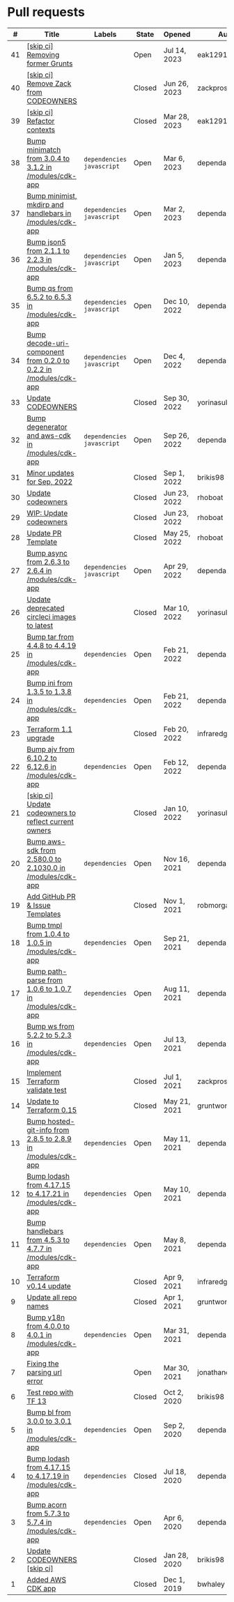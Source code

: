 # Pull requests

\# | Title | Labels | State | Opened | Author
---|-------|--------|--------|--------|-------
41 | [[skip ci] Removing former Grunts](https://github.com/terraform-modules-krish/infrastructure-as-code-testing-talk/blob/master/.github/PULL_REQUESTS/41.md) |  | Open | Jul 14, 2023 | eak12913
40 | [[skip ci] Remove Zack from CODEOWNERS](https://github.com/terraform-modules-krish/infrastructure-as-code-testing-talk/blob/master/.github/PULL_REQUESTS/40.md) |  | Closed | Jun 26, 2023 | zackproser
39 | [[skip ci] Refactor contexts](https://github.com/terraform-modules-krish/infrastructure-as-code-testing-talk/blob/master/.github/PULL_REQUESTS/39.md) |  | Closed | Mar 28, 2023 | eak12913
38 | [Bump minimatch from 3.0.4 to 3.1.2 in /modules/cdk-app](https://github.com/terraform-modules-krish/infrastructure-as-code-testing-talk/blob/master/.github/PULL_REQUESTS/38.md) |  `dependencies`  `javascript`  | Open | Mar 6, 2023 | dependabot[bot]
37 | [Bump minimist, mkdirp and handlebars in /modules/cdk-app](https://github.com/terraform-modules-krish/infrastructure-as-code-testing-talk/blob/master/.github/PULL_REQUESTS/37.md) |  `dependencies`  `javascript`  | Open | Mar 2, 2023 | dependabot[bot]
36 | [Bump json5 from 2.1.1 to 2.2.3 in /modules/cdk-app](https://github.com/terraform-modules-krish/infrastructure-as-code-testing-talk/blob/master/.github/PULL_REQUESTS/36.md) |  `dependencies`  `javascript`  | Open | Jan 5, 2023 | dependabot[bot]
35 | [Bump qs from 6.5.2 to 6.5.3 in /modules/cdk-app](https://github.com/terraform-modules-krish/infrastructure-as-code-testing-talk/blob/master/.github/PULL_REQUESTS/35.md) |  `dependencies`  `javascript`  | Open | Dec 10, 2022 | dependabot[bot]
34 | [Bump decode-uri-component from 0.2.0 to 0.2.2 in /modules/cdk-app](https://github.com/terraform-modules-krish/infrastructure-as-code-testing-talk/blob/master/.github/PULL_REQUESTS/34.md) |  `dependencies`  `javascript`  | Open | Dec 4, 2022 | dependabot[bot]
33 | [Update CODEOWNERS](https://github.com/terraform-modules-krish/infrastructure-as-code-testing-talk/blob/master/.github/PULL_REQUESTS/33.md) |  | Closed | Sep 30, 2022 | yorinasub17
32 | [Bump degenerator and aws-cdk in /modules/cdk-app](https://github.com/terraform-modules-krish/infrastructure-as-code-testing-talk/blob/master/.github/PULL_REQUESTS/32.md) |  `dependencies`  `javascript`  | Open | Sep 26, 2022 | dependabot[bot]
31 | [Minor updates for Sep, 2022](https://github.com/terraform-modules-krish/infrastructure-as-code-testing-talk/blob/master/.github/PULL_REQUESTS/31.md) |  | Closed | Sep 1, 2022 | brikis98
30 | [Update codeowners](https://github.com/terraform-modules-krish/infrastructure-as-code-testing-talk/blob/master/.github/PULL_REQUESTS/30.md) |  | Closed | Jun 23, 2022 | rhoboat
29 | [WIP: Update codeowners](https://github.com/terraform-modules-krish/infrastructure-as-code-testing-talk/blob/master/.github/PULL_REQUESTS/29.md) |  | Closed | Jun 23, 2022 | rhoboat
28 | [Update PR Template](https://github.com/terraform-modules-krish/infrastructure-as-code-testing-talk/blob/master/.github/PULL_REQUESTS/28.md) |  | Closed | May 25, 2022 | rhoboat
27 | [Bump async from 2.6.3 to 2.6.4 in /modules/cdk-app](https://github.com/terraform-modules-krish/infrastructure-as-code-testing-talk/blob/master/.github/PULL_REQUESTS/27.md) |  `dependencies`  `javascript`  | Open | Apr 29, 2022 | dependabot[bot]
26 | [Update deprecated circleci images to latest](https://github.com/terraform-modules-krish/infrastructure-as-code-testing-talk/blob/master/.github/PULL_REQUESTS/26.md) |  | Closed | Mar 10, 2022 | yorinasub17
25 | [Bump tar from 4.4.8 to 4.4.19 in /modules/cdk-app](https://github.com/terraform-modules-krish/infrastructure-as-code-testing-talk/blob/master/.github/PULL_REQUESTS/25.md) |  `dependencies`  | Open | Feb 21, 2022 | dependabot[bot]
24 | [Bump ini from 1.3.5 to 1.3.8 in /modules/cdk-app](https://github.com/terraform-modules-krish/infrastructure-as-code-testing-talk/blob/master/.github/PULL_REQUESTS/24.md) |  `dependencies`  | Open | Feb 21, 2022 | dependabot[bot]
23 | [Terraform 1.1 upgrade](https://github.com/terraform-modules-krish/infrastructure-as-code-testing-talk/blob/master/.github/PULL_REQUESTS/23.md) |  | Closed | Feb 20, 2022 | infraredgirl
22 | [Bump ajv from 6.10.2 to 6.12.6 in /modules/cdk-app](https://github.com/terraform-modules-krish/infrastructure-as-code-testing-talk/blob/master/.github/PULL_REQUESTS/22.md) |  `dependencies`  | Open | Feb 12, 2022 | dependabot[bot]
21 | [[skip ci] Update codeowners to reflect current owners](https://github.com/terraform-modules-krish/infrastructure-as-code-testing-talk/blob/master/.github/PULL_REQUESTS/21.md) |  | Closed | Jan 10, 2022 | yorinasub17
20 | [Bump aws-sdk from 2.580.0 to 2.1030.0 in /modules/cdk-app](https://github.com/terraform-modules-krish/infrastructure-as-code-testing-talk/blob/master/.github/PULL_REQUESTS/20.md) |  `dependencies`  | Open | Nov 16, 2021 | dependabot[bot]
19 | [Add GitHub PR & Issue Templates](https://github.com/terraform-modules-krish/infrastructure-as-code-testing-talk/blob/master/.github/PULL_REQUESTS/19.md) |  | Closed | Nov 1, 2021 | robmorgan
18 | [Bump tmpl from 1.0.4 to 1.0.5 in /modules/cdk-app](https://github.com/terraform-modules-krish/infrastructure-as-code-testing-talk/blob/master/.github/PULL_REQUESTS/18.md) |  `dependencies`  | Open | Sep 21, 2021 | dependabot[bot]
17 | [Bump path-parse from 1.0.6 to 1.0.7 in /modules/cdk-app](https://github.com/terraform-modules-krish/infrastructure-as-code-testing-talk/blob/master/.github/PULL_REQUESTS/17.md) |  `dependencies`  | Open | Aug 11, 2021 | dependabot[bot]
16 | [Bump ws from 5.2.2 to 5.2.3 in /modules/cdk-app](https://github.com/terraform-modules-krish/infrastructure-as-code-testing-talk/blob/master/.github/PULL_REQUESTS/16.md) |  `dependencies`  | Open | Jul 13, 2021 | dependabot[bot]
15 | [Implement Terraform validate test](https://github.com/terraform-modules-krish/infrastructure-as-code-testing-talk/blob/master/.github/PULL_REQUESTS/15.md) |  | Closed | Jul 1, 2021 | zackproser
14 | [Update to Terraform 0.15](https://github.com/terraform-modules-krish/infrastructure-as-code-testing-talk/blob/master/.github/PULL_REQUESTS/14.md) |  | Closed | May 21, 2021 | gruntwork-ci
13 | [Bump hosted-git-info from 2.8.5 to 2.8.9 in /modules/cdk-app](https://github.com/terraform-modules-krish/infrastructure-as-code-testing-talk/blob/master/.github/PULL_REQUESTS/13.md) |  `dependencies`  | Open | May 11, 2021 | dependabot[bot]
12 | [Bump lodash from 4.17.15 to 4.17.21 in /modules/cdk-app](https://github.com/terraform-modules-krish/infrastructure-as-code-testing-talk/blob/master/.github/PULL_REQUESTS/12.md) |  `dependencies`  | Open | May 10, 2021 | dependabot[bot]
11 | [Bump handlebars from 4.5.3 to 4.7.7 in /modules/cdk-app](https://github.com/terraform-modules-krish/infrastructure-as-code-testing-talk/blob/master/.github/PULL_REQUESTS/11.md) |  `dependencies`  | Open | May 8, 2021 | dependabot[bot]
10 | [Terraform v0.14 update](https://github.com/terraform-modules-krish/infrastructure-as-code-testing-talk/blob/master/.github/PULL_REQUESTS/10.md) |  | Closed | Apr 9, 2021 | infraredgirl
9 | [Update all repo names](https://github.com/terraform-modules-krish/infrastructure-as-code-testing-talk/blob/master/.github/PULL_REQUESTS/9.md) |  | Closed | Apr 1, 2021 | gruntwork-ci
8 | [Bump y18n from 4.0.0 to 4.0.1 in /modules/cdk-app](https://github.com/terraform-modules-krish/infrastructure-as-code-testing-talk/blob/master/.github/PULL_REQUESTS/8.md) |  `dependencies`  | Open | Mar 31, 2021 | dependabot[bot]
7 | [Fixing the parsing url error](https://github.com/terraform-modules-krish/infrastructure-as-code-testing-talk/blob/master/.github/PULL_REQUESTS/7.md) |  | Open | Mar 30, 2021 | jonathancarvalheiro
6 | [Test repo with TF 13](https://github.com/terraform-modules-krish/infrastructure-as-code-testing-talk/blob/master/.github/PULL_REQUESTS/6.md) |  | Closed | Oct 2, 2020 | brikis98
5 | [Bump bl from 3.0.0 to 3.0.1 in /modules/cdk-app](https://github.com/terraform-modules-krish/infrastructure-as-code-testing-talk/blob/master/.github/PULL_REQUESTS/5.md) |  `dependencies`  | Open | Sep 2, 2020 | dependabot[bot]
4 | [Bump lodash from 4.17.15 to 4.17.19 in /modules/cdk-app](https://github.com/terraform-modules-krish/infrastructure-as-code-testing-talk/blob/master/.github/PULL_REQUESTS/4.md) |  `dependencies`  | Closed | Jul 18, 2020 | dependabot[bot]
3 | [Bump acorn from 5.7.3 to 5.7.4 in /modules/cdk-app](https://github.com/terraform-modules-krish/infrastructure-as-code-testing-talk/blob/master/.github/PULL_REQUESTS/3.md) |  `dependencies`  | Open | Apr 6, 2020 | dependabot[bot]
2 | [Update CODEOWNERS [skip ci]](https://github.com/terraform-modules-krish/infrastructure-as-code-testing-talk/blob/master/.github/PULL_REQUESTS/2.md) |  | Closed | Jan 28, 2020 | brikis98
1 | [Added AWS CDK app](https://github.com/terraform-modules-krish/infrastructure-as-code-testing-talk/blob/master/.github/PULL_REQUESTS/1.md) |  | Closed | Dec 1, 2019 | bwhaley

